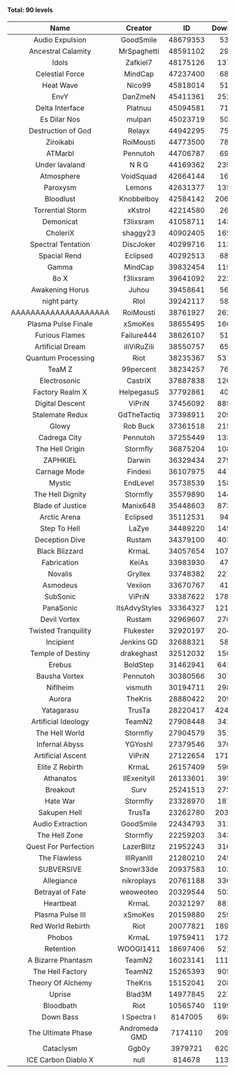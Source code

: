 #### Total: 90 levels

| Name | Creator | ID | Downloads | Likes |
|:---:|:---:|:---:|:---:|:---:|
| Audio Expulsion | GoodSmile | 48679353 | 53431 | 4908
| Ancestral Calamity | MrSpaghetti | 48591102 | 29248 | 2953
| Idols | Zafkiel7 | 48175126 | 137361 | 17856
| Celestial Force  | MindCap | 47237400 | 68583 | 6424
| Heat Wave | Nico99 | 45818014 | 51267 | 5216
| EnvY | DanZmeN | 45411361 | 252754 | 22826
| Delta Interface | Platnuu | 45094581 | 71787 | 7196
| Es Dilar Nos | mulpan | 45023719 | 50762 | 4582
| Destruction of God | Relayx | 44942295 | 75858 | 7581
| Ziroikabi | RoiMousti | 44773500 | 78550 | 6710
| ATMarbl | Pennutoh | 44706787 | 69850 | 6422
| Under lavaland | N R G | 44169362 | 239728 | 21859
| Atmosphere | VoidSquad | 42664144 | 16738 | 1917
| Paroxysm | Lemons | 42631377 | 135770 | 11543
| Bloodlust | Knobbelboy | 42584142 | 2064167 | 207140
| Torrential Storm | xKstrol | 42214580 | 26625 | 2452
| Demonicat | f3lixsram | 41058711 | 143851 | 11662
| CholeriX | shaggy23 | 40902405 | 165811 | 13077
| Spectral Tentation | DiscJoker | 40299716 | 113928 | 7959
| Spacial Rend | Eclipsed | 40292513 | 68528 | 5913
| Gamma | MindCap | 39832454 | 119734 | 10775
| 8o X | f3lixsram | 39641092 | 222989 | 17910
| Awakening Horus | Juhou | 39458641 | 56349 | 4954
| night party | Rlol | 39242117 | 58072 | 5681
| AAAAAAAAAAAAAAAAAAAA | RoiMousti | 38761927 | 262350 | 17455
| Plasma Pulse Finale | xSmoKes | 38655495 | 166360 | 15226
| Furious Flames | Failure444 | 38626107 | 51226 | 4066
| Artificial Dream | iIiViRuZiIi | 38550757 | 65409 | 5590
| Quantum Processing | Riot | 38235367 | 537878 | 38636
| TeaM Z | 99percent | 38234257 | 76259 | 6153
| Electrosonic | CastriX | 37887838 | 120629 | 10931
| Factory Realm X | HelpegasuS | 37792861 | 40686 | 4083
| Digital Descent | ViPriN | 37456092 | 885623 | 84308
| Stalemate Redux | GdTheTactiq | 37398911 | 209920 | 15953
| Glowy | Rob Buck | 37361518 | 215335 | 22217
| Cadrega City | Pennutoh | 37255449 | 133619 | 12313
| The Hell Origin | Stormfly | 36875204 | 108307 | 8969
| ZAPHKIEL | Darwin | 36329434 | 279787 | 30906
| Carnage Mode | Findexi | 36107975 | 447169 | 43003
| Mystic | EndLevel | 35738539 | 158205 | 14905
| The Hell Dignity | Stormfly | 35579890 | 144854 | 12679
| Blade of Justice | Manix648 | 35448603 | 873811 | 91919
| Arctic Arena | Eclipsed | 35112531 | 94885 | 7359
| Step To Hell | LaZye | 34489220 | 145722 | 15121
| Deception Dive | Rustam | 34379100 | 403220 | 25866
| Black Blizzard | KrmaL | 34057654 | 1070186 | 106494
| Fabrication | KeiAs | 33983930 | 47582 | 5390
| Novalis | Gryllex | 33748382 | 227972 | 20849
| Asmodeus | Vexiion | 33670767 | 41826 | 4030
| SubSonic | ViPriN | 33387622 | 1782974 | 136907
| PanaSonic | ItsAdvyStyles | 33364327 | 1218233 | 162956
| Devil Vortex | Rustam | 32969607 | 270389 | 24525
| Twisted Tranquility | Flukester | 32920197 | 204352 | 20367
| Incipient | Jenkins GD | 32688321 | 58518 | 5479
| Temple of Destiny | drakeghast | 32512032 | 150007 | 14684
| Erebus | BoldStep | 31462941 | 641113 | 60401
| Bausha Vortex | Pennutoh | 30380566 | 307956 | 28084
| Niflheim | vismuth | 30194711 | 298034 | 23686
| Aurora | TheKris | 28880422 | 209336 | 19716
| Yatagarasu  | TrusTa | 28220417 | 4246404 | 406564
| Artificial Ideology | TeamN2 | 27908448 | 341471 | 34510
| The Hell World | Stormfly | 27904579 | 351361 | 26242
| Infernal Abyss | YGYoshI | 27379546 | 370643 | 37196
| Artificial Ascent | ViPriN | 27122654 | 1714474 | 154120
| Elite Z Rebirth | KrmaL | 26157409 | 590623 | 39621
| Athanatos | IIExenityII | 26133601 | 395294 | 44834
| Breakout | Surv | 25241513 | 275615 | 28149
| Hate War | Stormfly | 23328970 | 187225 | 14399
| Sakupen Hell | TrusTa | 23262780 | 2035645 | 152797
| Audio Extraction | GoodSmile | 22434793 | 311490 | 30135
| The Hell Zone | Stormfly | 22259203 | 343616 | 22695
| Quest For Perfection | LazerBlitz | 21952243 | 316183 | 28123
| The Flawless | IlIRyanIlI | 21280210 | 245652 | 22713
| SUBVERSIVE | Snowr33de | 20937583 | 103236 | 13736
| Allegiance | nikroplays | 20761188 | 336559 | 37192
| Betrayal of Fate | weoweoteo | 20329544 | 503489 | 47849
| Heartbeat | KrmaL | 20321297 | 881216 | 79551
| Plasma Pulse III | xSmoKes | 20159880 | 259276 | 25881
| Red World Rebirth | Riot | 20077821 | 1895362 | 129454
| Phobos | KrmaL | 19759411 | 1720552 | 157904
| Retention | WOOGI1411 | 18697406 | 521975 | 66545
| A Bizarre Phantasm | TeamN2 | 16023141 | 1113994 | 113169
| The Hell Factory | TeamN2 | 15265393 | 905564 | 91228
| Theory Of Alchemy | TheKris | 15152041 | 208543 | 15804
| Uprise | Blad3M | 14977845 | 227089 | 21504
| Bloodbath | Riot | 10565740 | 11996766 | 1118269
| Down Bass | I Spectra I | 8147005 | 698065 | 64148
| The Ultimate Phase | Andromeda GMD | 7174110 | 2097400 | 218233
| Cataclysm | Ggb0y | 3979721 | 6200922 | 515825
| ICE Carbon Diablo X | null | 814678 | 1137394 | 83943
